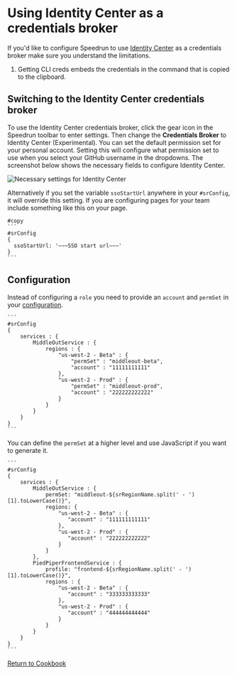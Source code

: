 # Using Identity Center as a credentials broker

If you'd like to configure Speedrun to use [Identity Center](https://aws.amazon.com/about-aws/whats-new/2024/04/aws-iam-identity-center-shortcut-links-aws-access-portal/) as a credentials broker make sure you understand the limitations.

1. Getting CLI creds embeds the credentials in the command that is copied to the clipboard.

## Switching to the Identity Center credentials broker

To use the Identity Center credentials broker, click the gear icon in the Speedrun toolbar to enter settings.  Then change the **Credentials Broker** to Identity Center (Experimental).  You can set the default permission set for your personal account. Setting this will configure what permission set to use when you select your GitHub username in the dropdowns.  The screenshot below shows the necessary fields to configure Identity Center.

![Necessary settings for Identity Center](https://github.com/No-Backspace-Crew/Speedrun/assets/97474956/747f5b07-9775-4164-8546-2f05af60ccfb)

Alternatively if you set the variable `ssoStartUrl` anywhere in your `#srConfig`, it will override this setting.  If you are configuring pages for your team include something like this on your page.

````
#copy
```
#srConfig
{
  ssoStartUrl: '~~~SSO start url~~~'
}
```
````

## Configuration

Instead of configuring a `role` you need to provide an `account` and `permSet` in your [configuration](https://github.com/No-Backspace-Crew/Speedrun/wiki/Speedrun-Configuration).

````
```
#srConfig
{
    services : {
        MiddleOutService : {
            regions : {
                "us-west-2 - Beta" : {
                    "permSet" : "middleout-beta",
                    "account" : "11111111111"
                },
                "us-west-2 - Prod" : {
                    "permSet" : "middleout-prod",
                    "account" : "222222222222"
                }
            }
        }
    }
}
```
````

You can define the `permSet` at a higher level and use JavaScript if you want to generate it.

````
```
#srConfig
{
    services : {
        MiddleOutService : {
            permSet: "middleout-${srRegionName.split(' - ')[1].toLowerCase()}",
            regions: {
                "us-west-2 - Beta" : {
                   "account" : "111111111111"
                },
                "us-west-2 - Prod" : {
                   "account" : "222222222222"
                }
            }
        },
        PiedPiperFrontendService : {
            profile: "frontend-${srRegionName.split(' - ')[1].toLowerCase()}",
            regions : {
                "us-west-2 - Beta" : {
                   "account" : "333333333333"
                },
                "us-west-2 - Prod" : {
                   "account" : "444444444444"
                }
            }
        }
    }
}
```
````
[Return to Cookbook](https://github.com/No-Backspace-Crew/Speedrun/wiki/Cookbook)
